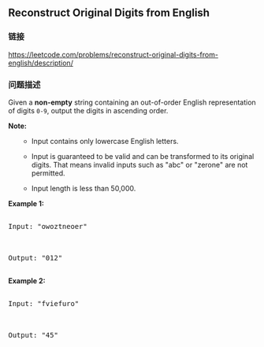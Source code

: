## Reconstruct Original Digits from English  
### 链接  
https://leetcode.com/problems/reconstruct-original-digits-from-english/description/  
### 问题描述
Given a **non-empty** string containing an out-of-order English representation of digits `0-9`, output the digits in ascending order.

**Note:**<br />
<ol>
- Input contains only lowercase English letters.
- Input is guaranteed to be valid and can be transformed to its original digits. That means invalid inputs such as "abc" or "zerone" are not permitted.
- Input length is less than 50,000.
</ol>


**Example 1:**<br />
<pre>
Input: "owoztneoer"

Output: "012"
</pre>


**Example 2:**<br />
<pre>
Input: "fviefuro"

Output: "45"
</pre>

